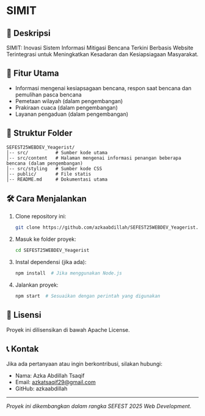 # SIMIT

## 📌 Deskripsi
SIMIT: Inovasi Sistem Informasi Mitigasi Bencana Terkini Berbasis Website Terintegrasi untuk Meningkatkan Kesadaran dan Kesiapsiagaan Masyarakat.

## 🚀 Fitur Utama
- Informasi mengenai kesiapsagaan bencana, respon saat bencana dan pemulihan pasca bencana
- Pemetaan wilayah (dalam pengembangan)
- Prakiraan cuaca (dalam pengembangan)
- Layanan pengaduan (dalam pengembangan)

## 📂 Struktur Folder
```
SEFEST25WEBDEV_Yeagerist/
│-- src/          # Sumber kode utama
│-- src/content   # Halaman mengenai informasi penangan beberapa bencana (dalam pengembangan)
│-- src/styling   # Sumber kode CSS
│-- public/       # File statis
│-- README.md     # Dokumentasi utama
```

## 🛠️ Cara Menjalankan
1. Clone repository ini:
   ```sh
   git clone https://github.com/azkaabdillah/SEFEST25WEBDEV_Yeagerist.git
   ```
2. Masuk ke folder proyek:
   ```sh
   cd SEFEST25WEBDEV_Yeagerist
   ```
3. Instal dependensi (jika ada):
   ```sh
   npm install  # Jika menggunakan Node.js
   ```
4. Jalankan proyek:
   ```sh
   npm start  # Sesuaikan dengan perintah yang digunakan
   ```

## 📜 Lisensi
Proyek ini dilisensikan di bawah Apache License.

## 📞 Kontak
Jika ada pertanyaan atau ingin berkontribusi, silakan hubungi:
- Nama: Azka Abdillah Tsaqif
- Email: azkatsaqif29@gmail.com
- GitHub: azkaabdillah

---
_Proyek ini dikembangkan dalam rangka SEFEST 2025 Web Development._